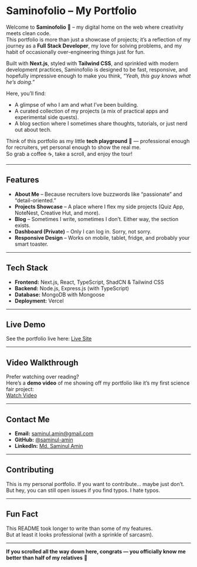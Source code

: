 # Saminofolio – My Portfolio

Welcome to **Saminofolio** 🎉 – my digital home on the web where creativity meets clean code.  
This portfolio is more than just a showcase of projects; it’s a reflection of my journey as a **Full Stack Developer**, my love for solving problems, and my habit of occasionally over-engineering things just for fun.  

Built with **Next.js**, styled with **Tailwind CSS**, and sprinkled with modern development practices, Saminofolio is designed to be fast, responsive, and hopefully impressive enough to make you think, *“Yeah, this guy knows what he’s doing.”*  

Here, you’ll find:  
- A glimpse of who I am and what I’ve been building.  
- A curated collection of my projects (a mix of practical apps and experimental side quests).  
- A blog section where I sometimes share thoughts, tutorials, or just nerd out about tech.  

Think of this portfolio as my little **tech playground** 🌱 — professional enough for recruiters, yet personal enough to show the real me.  
So grab a coffee ☕, take a scroll, and enjoy the tour!  


---

## Features

- **About Me** – Because recruiters love buzzwords like “passionate” and “detail-oriented.”
- **Projects Showcase** – A place where I flex my side projects (Quiz App, NoteNest, Creative Hut, and more).
- **Blog** – Sometimes I write, sometimes I don’t. Either way, the section exists.
- **Dashboard (Private)** – Only I can log in. Sorry, not sorry.
- **Responsive Design** – Works on mobile, tablet, fridge, and probably your smart toaster.

---

## Tech Stack

- **Frontend:** Next.js, React, TypeScript, ShadCN & Tailwind CSS
- **Backend:** Node.js, Express.js (with TypeScript)
- **Database:** MongoDB with Mongoose  
- **Deployment:** Vercel  

---

## Live Demo

See the portfolio live here: [Live Site](https://portfolio-frontend-eight-psi.vercel.app/)  

---

## Video Walkthrough

Prefer watching over reading?  
Here’s a **demo video** of me showing off my portfolio like it’s my first science fair project:  
[Watch Video](https://your-demo-video-link.com)

---

## Contact Me

- **Email:** saminul.amin@gmail.com  
- **GitHub:** [@saminul-amin](https://github.com/saminul-amin)  
- **LinkedIn:** [Md. Saminul Amin](https://www.linkedin.com/in/md-saminul-amin-91605730a/)  

---

## Contributing

This is my personal portfolio. If you want to contribute… maybe just don’t.  
But hey, you can still open issues if you find typos. I hate typos.

---

## Fun Fact

This README took longer to write than some of my features.  
But at least it looks professional (with a sprinkle of sarcasm).

---

**If you scrolled all the way down here, congrats — you officially know me better than half of my relatives** 💜
